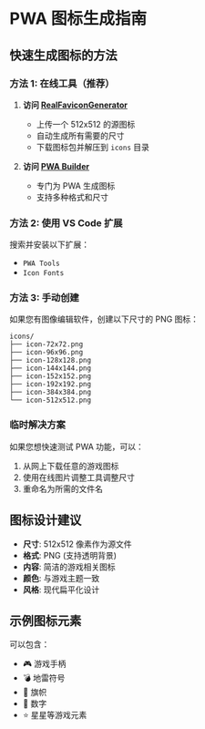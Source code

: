 # PWA 图标生成指南

## 快速生成图标的方法

### 方法 1: 在线工具（推荐）

1. **访问 [RealFaviconGenerator](https://realfavicongenerator.net/)**
   - 上传一个 512x512 的源图标
   - 自动生成所有需要的尺寸
   - 下载图标包并解压到 `icons` 目录

2. **访问 [PWA Builder](https://www.pwabuilder.com/imageGenerator)**
   - 专门为 PWA 生成图标
   - 支持多种格式和尺寸

### 方法 2: 使用 VS Code 扩展

搜索并安装以下扩展：
- `PWA Tools`
- `Icon Fonts`

### 方法 3: 手动创建

如果您有图像编辑软件，创建以下尺寸的 PNG 图标：

```
icons/
├── icon-72x72.png
├── icon-96x96.png
├── icon-128x128.png
├── icon-144x144.png
├── icon-152x152.png
├── icon-192x192.png
├── icon-384x384.png
└── icon-512x512.png
```

### 临时解决方案

如果您想快速测试 PWA 功能，可以：

1. 从网上下载任意的游戏图标
2. 使用在线图片调整工具调整尺寸
3. 重命名为所需的文件名

## 图标设计建议

- **尺寸**: 512x512 像素作为源文件
- **格式**: PNG (支持透明背景)
- **内容**: 简洁的游戏相关图标
- **颜色**: 与游戏主题一致
- **风格**: 现代扁平化设计

## 示例图标元素

可以包含：
- 🎮 游戏手柄
- 💣 地雷符号
- 🚩 旗帜
- 🔢 数字
- ⭐ 星星等游戏元素
